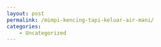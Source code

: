 ```yaml
---
layout: post
permalink: /mimpi-kencing-tapi-keluar-air-mani/
categories:
    - Uncategorized
---
```


